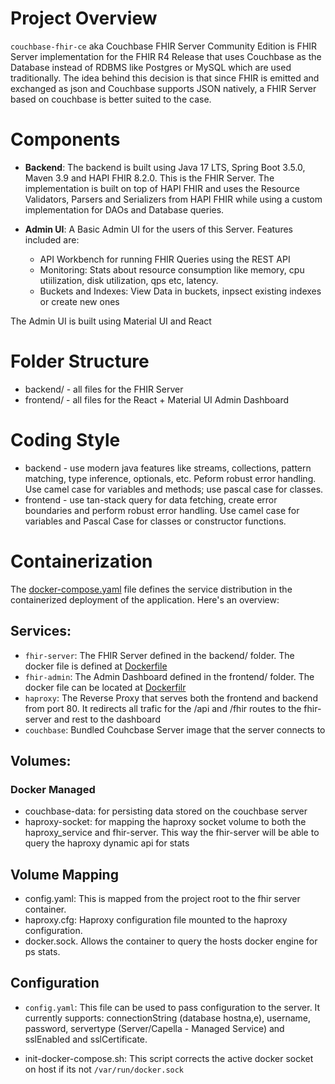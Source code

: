 # Project Overview

`couchbase-fhir-ce` aka Couchbase FHIR Server Community Edition is FHIR Server implementation for the FHIR R4 Release that uses Couchbase as the 
Database instead of RDBMS like Postgres or MySQL which are used traditionally. The idea behind this decision is that since FHIR is emitted and exchanged
as json and Couchbase supports JSON natively, a FHIR Server based on couchbase is better suited to the case. 

# Components

- **Backend**: The backend is built using Java 17 LTS, Spring Boot 3.5.0, Maven 3.9 and HAPI FHIR 8.2.0. This is the FHIR Server. The implementation is built on top
of HAPI FHIR and uses the Resource Validators, Parsers and Serializers from HAPI FHIR while using a custom implementation for DAOs and Database queries.

- **Admin UI**: A Basic Admin UI for the users of this Server. Features included are:
    - API Workbench for running FHIR Queries using the REST API
    - Monitoring: Stats about resource consumption like memory, cpu utiilization, disk utilization, qps etc, latency.
    - Buckets and Indexes: View Data in buckets, inpsect existing indexes or create new ones

The Admin UI is built using Material UI and React

# Folder Structure
- backend/ - all files for the FHIR Server
- frontend/ - all files for the React + Material UI Admin Dashboard

# Coding Style
- backend - use modern java features like streams, collections, pattern matching, type inference, optionals, etc. Peform robust error handling. Use camel case for variables and methods; use pascal case for classes.
- frontend - use tan-stack query for data fetching, create error boundaries and perform robust error handling. Use camel case for variables and Pascal Case for classes or constructor functions.

# Containerization
The [docker-compose.yaml](../docker-compose.yaml) file defines the service distribution in the containerized deployment of the application. Here's an overview:

## Services:
- `fhir-server`: The FHIR Server defined in the backend/ folder. The docker file is defined at [Dockerfile](../backend/Dockerfile)
- `fhir-admin`: The Admin Dashboard defined in the frontend/ folder. The docker file can be located at [Dockerfilr](../frontend/Dockerfile)
- `haproxy`: The Reverse Proxy that serves both the frontend and backend from port 80. It redirects all trafic for the /api and /fhir routes to the fhir-server and rest to the dashboard
- `couchbase`: Bundled Couhcbase Server image that the server connects to

## Volumes:
### Docker Managed
- couchbase-data: for persisting data stored on the couchbase server
- haproxy-socket: for mapping the haproxy socket volume to both the haproxy_service and fhir-server. This way the fhir-server will be able to query the haproxy dynamic api for stats

## Volume Mapping
- config.yaml: This is mapped from the project root to the fhir server container. 
- haproxy.cfg: Haproxy configuration file mounted to the haproxy configuration.
- docker.sock. Allows the container to query the hosts docker engine for ps stats.

## Configuration

- `config.yaml`: This file can be used to pass configuration to the server. It currently supports: connectionString (database hostna,e), username, password, servertype (Server/Capella - Managed Service) and sslEnabled and sslCertificate.

- init-docker-compose.sh: This script corrects the active docker socket on host if its not `/var/run/docker.sock`